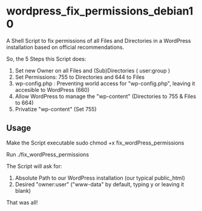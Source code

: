 # wordpress_fix_permissions_debian10
A Shell Script to fix permissions of all Files and Directories in a WordPress installation based on official recommendations.

So, the 5 Steps this Script does:
1. Set new Owner on all Files and (Sub)Directories ( user:group )
2. Set Permissions: 755 to Directories and 644 to Files
3. wp-config.php : Preventing world access for "wp-config.php", leaving it accesible to WordPress (660)
4. Allow WordPress to manage the "wp-content" (Directories to 755 & Files to 664)
5. Privatize "wp-content" (Set 755)

## 

## Usage
Make the Script executable
sudo chmod +x fix_wordPress_permissions

Run
./fix_wordPress_permissions

The Script will ask for:
1. Absolute Path to our WordPress installation (our typical public_html)
2. Desired "owner:user" ("www-data" by default, typing y or leaving it blank)

That was all!  
